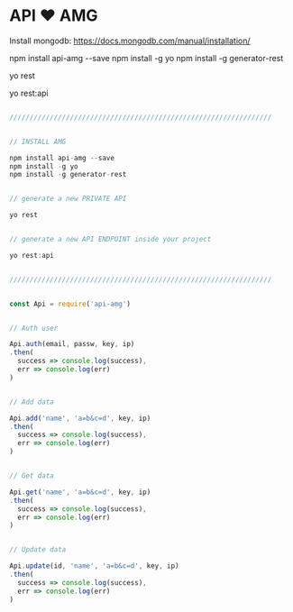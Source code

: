 # API ❤ AMG

Install mongodb: https://docs.mongodb.com/manual/installation/

npm install api-amg --save
npm install -g yo
npm install -g generator-rest

yo rest

yo rest:api



``` Javascript

/////////////////////////////////////////////////////////////////


// INSTALL AMG

npm install api-amg --save
npm install -g yo
npm install -g generator-rest


// generate a new PRIVATE API

yo rest


// generate a new API ENDPOINT inside your project

yo rest:api


/////////////////////////////////////////////////////////////////

```

``` javascript

const Api = require('api-amg')

```
``` javascript

// Auth user

Api.auth(email, passw, key, ip)
.then(
  success => console.log(success),
  err => console.log(err)
)

```
``` javascript

// Add data

Api.add('name', 'a=b&c=d', key, ip)
.then(
  success => console.log(success),
  err => console.log(err)
)

```

``` javascript

// Get data

Api.get('name', 'a=b&c=d', key, ip)
.then(
  success => console.log(success),
  err => console.log(err)
)

```

``` javascript

// Update data

Api.update(id, 'name', 'a=b&c=d', key, ip)
.then(
  success => console.log(success),
  err => console.log(err)
)

```
